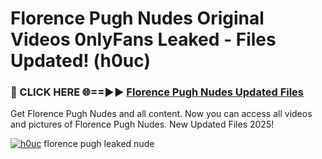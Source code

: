 # Florence Pugh Nudes Original Videos 0nlyFans Leaked - Files Updated! (h0uc)

<h3>🔴 CLICK HERE 🌐==►► <a href="https://tinyurl.com/yc6ubb5a" rel="nofollow">Florence Pugh Nudes Updated Files</a></h3>

Get Florence Pugh Nudes and all content. Now you can access all videos and pictures of Florence Pugh Nudes. New Updated Files 2025!

[![h0uc](https://i.imgur.com/7eu0CRL.gif)](https://tinyurl.com/yc6ubb5a)
florence pugh leaked nude